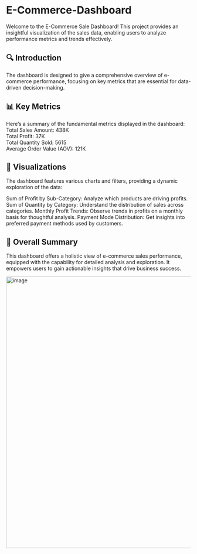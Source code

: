 # E-Commerce-Dashboard

Welcome to the E-Commerce Sale Dashboard! This project provides an insightful visualization of the sales data, enabling users to analyze performance metrics and trends effectively.

## 🔍 Introduction

The dashboard is designed to give a comprehensive overview of e-commerce performance, focusing on key metrics that are essential for data-driven decision-making.

## 📊 Key Metrics

Here’s a summary of the fundamental metrics displayed in the dashboard:
<br>Total Sales Amount: 438K
<br>Total Profit: 37K
<br>Total Quantity Sold: 5615
<br>Average Order Value (AOV): 121K

## 🌟 Visualizations

The dashboard features various charts and filters, providing a dynamic exploration of the data:

Sum of Profit by Sub-Category: Analyze which products are driving profits.
Sum of Quantity by Category: Understand the distribution of sales across categories.
Monthly Profit Trends: Observe trends in profits on a monthly basis for thoughtful analysis.
Payment Mode Distribution: Get insights into preferred payment methods used by customers.


## 📄 Overall Summary

This dashboard offers a holistic view of e-commerce sales performance, equipped with the capability for detailed analysis and exploration. It empowers users to gain actionable insights that drive business success.

<img width="1325" height="742" alt="image" src="https://github.com/user-attachments/assets/47f04536-fb6f-4515-8063-81812ce0cccb" />
